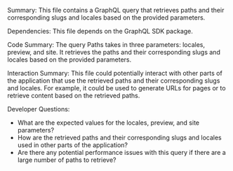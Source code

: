 Summary:
This file contains a GraphQL query that retrieves paths and their corresponding slugs and locales based on the provided parameters.

Dependencies:
This file depends on the GraphQL SDK package.

Code Summary:
The query Paths takes in three parameters: locales, preview, and site. It retrieves the paths and their corresponding slugs and locales based on the provided parameters.

Interaction Summary:
This file could potentially interact with other parts of the application that use the retrieved paths and their corresponding slugs and locales. For example, it could be used to generate URLs for pages or to retrieve content based on the retrieved paths.

Developer Questions:
- What are the expected values for the locales, preview, and site parameters?
- How are the retrieved paths and their corresponding slugs and locales used in other parts of the application?
- Are there any potential performance issues with this query if there are a large number of paths to retrieve?